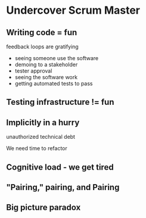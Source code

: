 # Undercover Scrum Master



## Writing code = fun

feedback loops are gratifying

* seeing someone use the software
* demoing to a stakeholder
* tester approval
* seeing the software work
* getting automated tests to pass



## Testing infrastructure !=&nbsp;fun



## Implicitly in a hurry

unauthorized technical debt


We need time to refactor



## Cognitive load - we get tired



## "Pairing," pairing, and Pairing



## Big picture paradox
